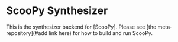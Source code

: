 # ScooPy Synthesizer

This is the synthesizer backend for [ScooPy]. Please see [the meta-repository](#add link here) for how to build and run ScooPy. 
